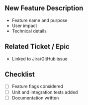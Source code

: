 ## New Feature Description
- Feature name and purpose
- User impact
- Technical details

## Related Ticket / Epic
- Linked to Jira/GitHub issue

## Checklist
- [ ] Feature flags considered
- [ ] Unit and integration tests added
- [ ] Documentation written

